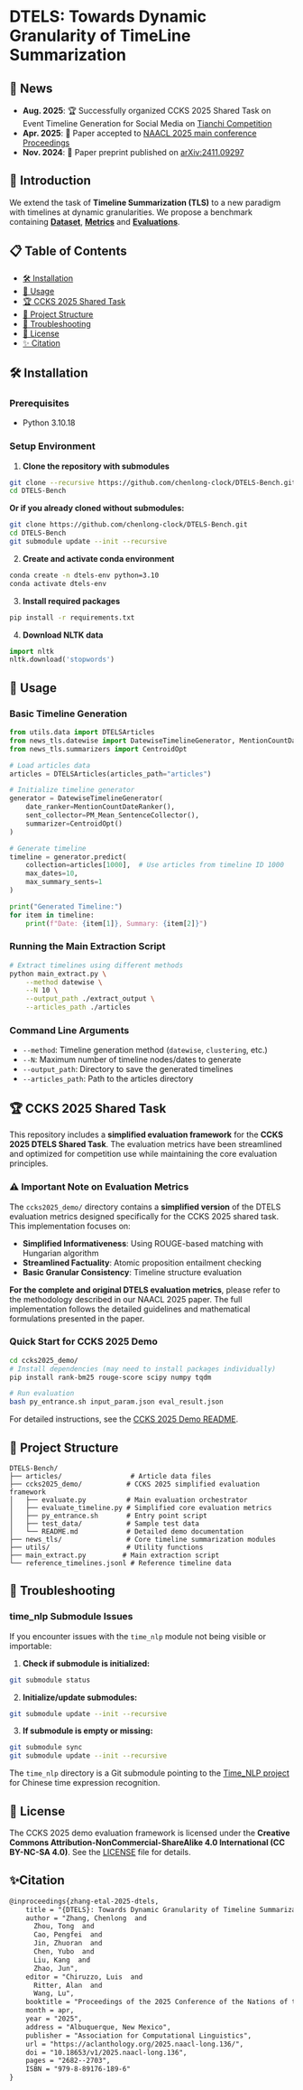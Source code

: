 #  DTELS: Towards Dynamic Granularity of TimeLine Summarization 

## 📰 News


- **Aug. 2025**: 🏆 Successfully organized CCKS 2025 Shared Task on Event Timeline Generation for Social Media on  [Tianchi Competition](https://tianchi.aliyun.com/competition/entrance/532361)
- **Apr. 2025**: 🎉 Paper accepted to [NAACL 2025 main conference Proceedings](https://aclanthology.org/2025.naacl-long.136/)
- **Nov. 2024**: 📝 Paper preprint published on [arXiv:2411.09297](https://arxiv.org/abs/2411.09297)

## 📌 Introduction
We extend the task of **Timeline Summarization (TLS)** to a new paradigm with timelines at dynamic granularities. We propose a benchmark containing **[Dataset](#Dataset)**, **[Metrics](#Metrics)** and **[Evaluations](#Evaluations)**.

## 📋 Table of Contents
- [🛠️ Installation](#️-installation)
- [🚀 Usage](#-usage)
- [🏆 CCKS 2025 Shared Task](#-ccks-2025-shared-task)
- [📁 Project Structure](#-project-structure)
- [🔧 Troubleshooting](#-troubleshooting)
- [📄 License](#-license)
- [✨ Citation](#-citation)

## 🛠️ Installation

### Prerequisites
- Python 3.10.18

### Setup Environment

1. **Clone the repository with submodules**
```bash
git clone --recursive https://github.com/chenlong-clock/DTELS-Bench.git
cd DTELS-Bench
```

**Or if you already cloned without submodules:**
```bash
git clone https://github.com/chenlong-clock/DTELS-Bench.git
cd DTELS-Bench
git submodule update --init --recursive
```

2. **Create and activate conda environment**
```bash
conda create -n dtels-env python=3.10
conda activate dtels-env
```

3. **Install required packages**
```bash
pip install -r requirements.txt
```

4. **Download NLTK data**
```python
import nltk
nltk.download('stopwords')
```

## 🚀 Usage

### Basic Timeline Generation

```python
from utils.data import DTELSArticles
from news_tls.datewise import DatewiseTimelineGenerator, MentionCountDateRanker, PM_Mean_SentenceCollector
from news_tls.summarizers import CentroidOpt

# Load articles data
articles = DTELSArticles(articles_path="articles")

# Initialize timeline generator
generator = DatewiseTimelineGenerator(
    date_ranker=MentionCountDateRanker(),
    sent_collector=PM_Mean_SentenceCollector(),
    summarizer=CentroidOpt()
)

# Generate timeline
timeline = generator.predict(
    collection=articles[1000],  # Use articles from timeline ID 1000
    max_dates=10,
    max_summary_sents=1
)

print("Generated Timeline:")
for item in timeline:
    print(f"Date: {item[1]}, Summary: {item[2]}")
```

### Running the Main Extraction Script

```bash
# Extract timelines using different methods
python main_extract.py \
    --method datewise \
    --N 10 \
    --output_path ./extract_output \
    --articles_path ./articles
```

### Command Line Arguments

- `--method`: Timeline generation method (`datewise`, `clustering`, etc.)
- `--N`: Maximum number of timeline nodes/dates to generate
- `--output_path`: Directory to save the generated timelines
- `--articles_path`: Path to the articles directory

## 🏆 CCKS 2025 Shared Task

This repository includes a **simplified evaluation framework** for the **CCKS 2025 DTELS Shared Task**. The evaluation metrics have been streamlined and optimized for competition use while maintaining the core evaluation principles.

### ⚠️ Important Note on Evaluation Metrics

The `ccks2025_demo/` directory contains a **simplified version** of the DTELS evaluation metrics designed specifically for the CCKS 2025 shared task. This implementation focuses on:

- **Simplified Informativeness**: Using ROUGE-based matching with Hungarian algorithm
- **Streamlined Factuality**: Atomic proposition entailment checking 
- **Basic Granular Consistency**: Timeline structure evaluation

**For the complete and original DTELS evaluation metrics**, please refer to the methodology described in our NAACL 2025 paper. The full implementation follows the detailed guidelines and mathematical formulations presented in the paper.

### Quick Start for CCKS 2025 Demo

```bash
cd ccks2025_demo/
# Install dependencies (may need to install packages individually)
pip install rank-bm25 rouge-score scipy numpy tqdm

# Run evaluation
bash py_entrance.sh input_param.json eval_result.json
```

For detailed instructions, see the [CCKS 2025 Demo README](ccks2025_demo/README.md).

## 📁 Project Structure

```
DTELS-Bench/
├── articles/                 # Article data files  
├── ccks2025_demo/           # CCKS 2025 simplified evaluation framework
│   ├── evaluate.py          # Main evaluation orchestrator
│   ├── evaluate_timeline.py # Simplified core evaluation metrics
│   ├── py_entrance.sh       # Entry point script
│   ├── test_data/           # Sample test data
│   └── README.md            # Detailed demo documentation
├── news_tls/                # Core timeline summarization modules
├── utils/                   # Utility functions
├── main_extract.py         # Main extraction script
└── reference_timelines.jsonl # Reference timeline data
```

## 🔧 Troubleshooting

### time_nlp Submodule Issues

If you encounter issues with the `time_nlp` module not being visible or importable:

1. **Check if submodule is initialized:**
```bash
git submodule status
```

2. **Initialize/update submodules:**
```bash
git submodule update --init --recursive
```

3. **If submodule is empty or missing:**
```bash
git submodule sync
git submodule update --init --recursive
```

The `time_nlp` directory is a Git submodule pointing to the [Time_NLP project](https://github.com/zhanzecheng/Time_NLP) for Chinese time expression recognition.


## 📄 License

The CCKS 2025 demo evaluation framework is licensed under the **Creative Commons Attribution-NonCommercial-ShareAlike 4.0 International (CC BY-NC-SA 4.0)**. See the [LICENSE](LICENSE) file for details.

## ✨Citation 
```markdown
@inproceedings{zhang-etal-2025-dtels,
    title = "{DTELS}: Towards Dynamic Granularity of Timeline Summarization",
    author = "Zhang, Chenlong  and
      Zhou, Tong  and
      Cao, Pengfei  and
      Jin, Zhuoran  and
      Chen, Yubo  and
      Liu, Kang  and
      Zhao, Jun",
    editor = "Chiruzzo, Luis  and
      Ritter, Alan  and
      Wang, Lu",
    booktitle = "Proceedings of the 2025 Conference of the Nations of the Americas Chapter of the Association for Computational Linguistics: Human Language Technologies (Volume 1: Long Papers)",
    month = apr,
    year = "2025",
    address = "Albuquerque, New Mexico",
    publisher = "Association for Computational Linguistics",
    url = "https://aclanthology.org/2025.naacl-long.136/",
    doi = "10.18653/v1/2025.naacl-long.136",
    pages = "2682--2703",
    ISBN = "979-8-89176-189-6"
}
```